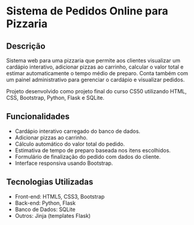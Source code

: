 # Sistema de Pedidos Online para Pizzaria
## Descrição
Sistema web para uma pizzaria que permite aos clientes visualizar um cardápio interativo, adicionar pizzas ao carrinho, calcular o valor total e estimar automaticamente o tempo médio de preparo.
Conta também com um painel administrativo para gerenciar o cardápio e visualizar pedidos.

Projeto desenvolvido como projeto final do curso CS50 utilizando HTML, CSS, Bootstrap, Python, Flask e SQLite.

## Funcionalidades
- Cardápio interativo carregado do banco de dados.
- Adicionar pizzas ao carrinho.
- Cálculo automático do valor total do pedido.
- Estimativa de tempo de preparo baseada nos itens escolhidos.
- Formulário de finalização do pedido com dados do cliente.
- Interface responsiva usando Bootstrap.

## Tecnologias Utilizadas
- Front-end: HTML5, CSS3, Bootstrap
- Back-end: Python, Flask
- Banco de Dados: SQLite
- Outros: Jinja (templates Flask)

